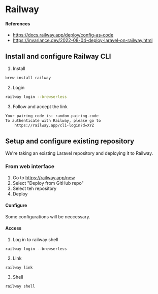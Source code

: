# Railway

#### References
- https://docs.railway.app/deploy/config-as-code
- https://invariance.dev/2022-08-04-deploy-laravel-on-railway.html

## Install and configure Railway CLI
1. Install 
```sh
brew install railway
```
2. Login 
```sh
railway login --browserless
```
3. Follow and accept the link
```sh
Your pairing code is: random-pairing-code
To authenticate with Railway, please go to
    https://railway.app/cli-login?d=XYZ
```

## Setup and configure existing repository 
We're taking an existing Laravel repository and deploying it to Railway.

### From web interface
1. Go to https://railway.app/new
2. Select "Deploy from GitHub repo"
3. Select teh repository
4. Deploy

#### Configure
Some configurations will be neccessary.


#### Access
1. Log in to railway shell
```
railway login --browserless
```
2. Link
```
railway link
```
3. Shell
```
railway shell
```
